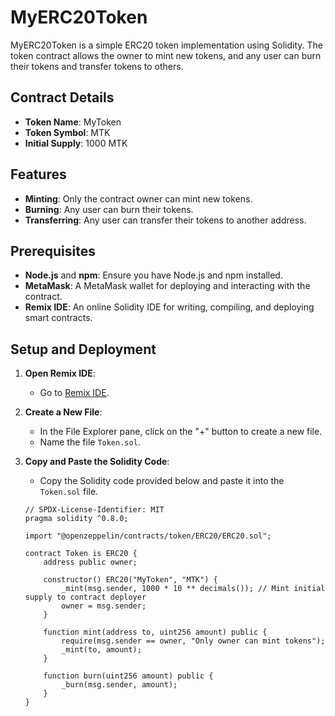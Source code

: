 # MyERC20Token

MyERC20Token is a simple ERC20 token implementation using Solidity. The token contract allows the owner to mint new tokens, and any user can burn their tokens and transfer tokens to others.

## Contract Details

- **Token Name**: MyToken
- **Token Symbol**: MTK
- **Initial Supply**: 1000 MTK

## Features

- **Minting**: Only the contract owner can mint new tokens.
- **Burning**: Any user can burn their tokens.
- **Transferring**: Any user can transfer their tokens to another address.

## Prerequisites

- **Node.js** and **npm**: Ensure you have Node.js and npm installed.
- **MetaMask**: A MetaMask wallet for deploying and interacting with the contract.
- **Remix IDE**: An online Solidity IDE for writing, compiling, and deploying smart contracts.

## Setup and Deployment

1. **Open Remix IDE**:
   - Go to [Remix IDE](https://remix.ethereum.org/).

2. **Create a New File**:
   - In the File Explorer pane, click on the "+" button to create a new file.
   - Name the file `Token.sol`.

3. **Copy and Paste the Solidity Code**:
   - Copy the Solidity code provided below and paste it into the `Token.sol` file.

   ```solidity
   // SPDX-License-Identifier: MIT
   pragma solidity ^0.8.0;

   import "@openzeppelin/contracts/token/ERC20/ERC20.sol";

   contract Token is ERC20 {
       address public owner;

       constructor() ERC20("MyToken", "MTK") {
           _mint(msg.sender, 1000 * 10 ** decimals()); // Mint initial supply to contract deployer
           owner = msg.sender;
       }

       function mint(address to, uint256 amount) public {
           require(msg.sender == owner, "Only owner can mint tokens");
           _mint(to, amount);
       }

       function burn(uint256 amount) public {
           _burn(msg.sender, amount);
       }
   }
